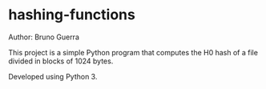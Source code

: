 # hashing-functions

Author: Bruno Guerra

This project is a simple Python program that computes the H0 hash of a file divided in blocks of 1024 bytes. 

Developed using Python 3.
